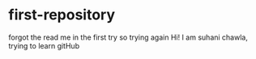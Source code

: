 # first-repository
forgot the read me in the first try so trying again
Hi! I am suhani chawla, trying to learn gitHub
